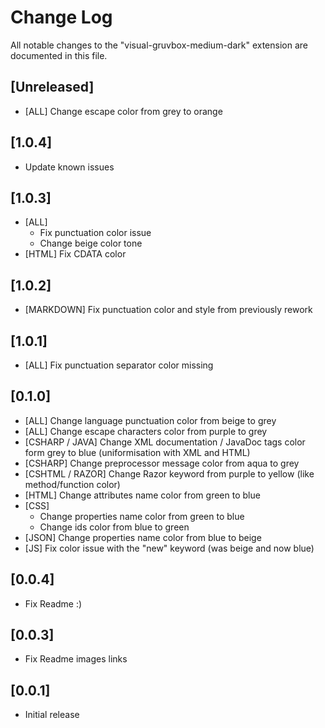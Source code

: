 # Change Log
All notable changes to the "visual-gruvbox-medium-dark" extension are documented in this file.

## [Unreleased]
- [ALL] Change escape color from grey to orange

## [1.0.4]
- Update known issues

## [1.0.3]
- [ALL] 
    - Fix punctuation color issue
    - Change beige color tone
- [HTML] Fix CDATA color

## [1.0.2]
- [MARKDOWN] Fix punctuation color and style from previously rework

## [1.0.1]
- [ALL] Fix punctuation separator color missing

## [0.1.0]
- [ALL] Change language punctuation color from beige to grey
- [ALL] Change escape characters color from purple to grey
- [CSHARP / JAVA] Change XML documentation / JavaDoc tags color form grey to blue (uniformisation with XML and HTML)
- [CSHARP] Change preprocessor message color from aqua to grey
- [CSHTML / RAZOR] Change Razor keyword from purple to yellow (like method/function color)
- [HTML] Change attributes name color from green to blue
- [CSS] 
    - Change properties name color from green to blue
    - Change ids color from blue to green
- [JSON] Change properties name color from blue to beige
- [JS] Fix color issue with the "new" keyword (was beige and now blue)

## [0.0.4]
- Fix Readme :)
## [0.0.3]
- Fix Readme images links
## [0.0.1]
- Initial release
